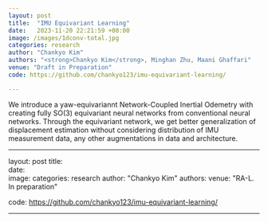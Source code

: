 ```yaml
---
layout: post
title:  "IMU Equivariant Learning"
date:   2023-11-20 22:21:59 +00:00
image: /images/1dconv-total.jpg
categories: research
author: "Chankyo Kim"
authors: "<strong>Chankyo Kim</strong>, Minghan Zhu, Maani Ghaffari"
venue: "Draft in Preparation"
code: https://github.com/chankyo123/imu-equivariant-learning/

---
```


We introduce a yaw-equivariannt Network-Coupled Inertial Odemetry with creating fully SO(3) equivariant neural networks from conventional neural networks. Through the equivariant network, we get better generalization of displacement estimation without considering distribution of IMU measurement data, any other augmentations in data and architecture.


---
layout: post
title:  
date:   
image: 
categories: research
author: "Chankyo Kim"
authors: 
venue: "RA-L. In preparation"
<!-- paper: /pdfs/HPE.pdf -->
code: https://github.com/chankyo123/imu-equivariant-learning/

---


